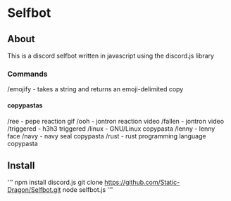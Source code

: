 # Selfbot

## About
This is a discord selfbot written in javascript using the discord.js library

### Commands

/emojify - takes a string and returns an emoji-delimited copy

#### copypastas
/ree - pepe reaction gif
/ooh - jontron reaction video
/fallen - jontron video
/triggered - h3h3 triggered
/linux - GNU/Linux copypasta
/lenny - lenny face
/navy - navy seal copypasta
/rust - rust programming language copypasta


## Install
'''
npm install discord.js
git clone https://github.com/Static-Dragon/Selfbot.git
<add your key to config.json>
node selfbot.js
'''
